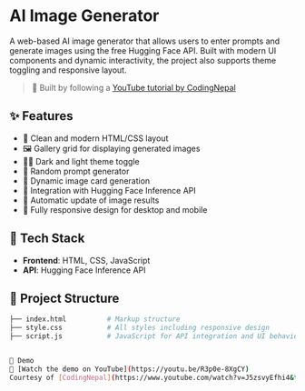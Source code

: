 # AI Image Generator

A web-based AI image generator that allows users to enter prompts and generate images using the free Hugging Face API. Built with modern UI components and dynamic interactivity, the project also supports theme toggling and responsive layout.

> 🔧 Built by following a [YouTube tutorial by CodingNepal](https://youtu.be/R3p0e-8XgCY)

## ✨ Features

- 🎨 Clean and modern HTML/CSS layout  
- 🖼️ Gallery grid for displaying generated images  
- 🌙🌞 Dark and light theme toggle  
- 🎲 Random prompt generator  
- 📸 Dynamic image card generation  
- 🤖 Integration with Hugging Face Inference API  
- 🔄 Automatic update of image results  
- 📱 Fully responsive design for desktop and mobile

## 🚀 Tech Stack

- **Frontend**: HTML, CSS, JavaScript  
- **API**: Hugging Face Inference API

## 📂 Project Structure

```bash
├── index.html          # Markup structure
├── style.css           # All styles including responsive design
├── script.js           # JavaScript for API integration and UI behavior


📸 Demo
🎥 [Watch the demo on YouTube](https://youtu.be/R3p0e-8XgCY)  
Courtesy of [CodingNepal](https://www.youtube.com/watch?v=J5zsvyEfhi4&t=2974s&ab_channel=CodingNepal)

